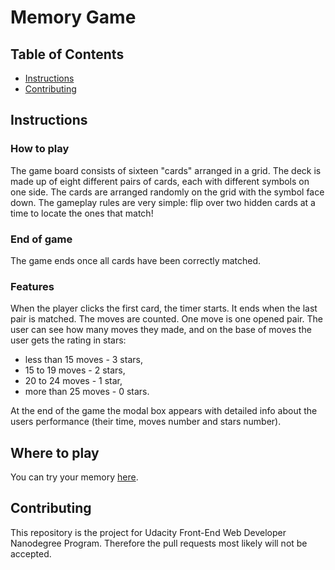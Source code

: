 # Memory Game

## Table of Contents

* [Instructions](#instructions)
* [Contributing](#contributing)

## Instructions

### How to play

The game board consists of sixteen "cards" arranged in a grid. The deck is made up of eight different pairs of cards, each with different symbols on one side. The cards are arranged randomly on the grid with the symbol face down. The gameplay rules are very simple: flip over two hidden cards at a time to locate the ones that match!

### End of game

The game ends once all cards have been correctly matched.

### Features

When the player clicks the first card, the timer starts. It ends when the last pair is matched.
The moves are counted. One move is one opened pair. The user can see how many moves they made, and on the base of moves the user gets the rating in stars:
- less than 15 moves - 3 stars,
- 15 to 19 moves - 2 stars,
- 20 to 24 moves - 1 star,
- more than 25 moves - 0 stars.

At the end of the game the modal box appears with detailed info about the users performance (their time, moves number and stars number).

## Where to play

You can try your memory [here](https://pwalawko.github.io/fend-project-memory-game/).

## Contributing

This repository is the project for Udacity Front-End Web Developer Nanodegree Program.
Therefore the pull requests most likely will not be accepted.
